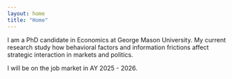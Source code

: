 ```yaml
---
layout: home
title: "Home"
---
```


I am a PhD candidate in Economics at George Mason University. My current research study how behavioral factors and information frictions affect strategic interaction in markets and politics. 

I will be on the job market in AY 2025 - 2026.


